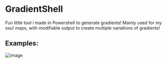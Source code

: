 # GradientShell

Fun little tool i made in Powershell to generate gradients!
Mainly used for my osu! maps, with modifiable output to create multiple variations of gradients!

## Examples:
![image](https://github.com/user-attachments/assets/d754cc74-40c3-4c42-a502-a354d03cbb91)
